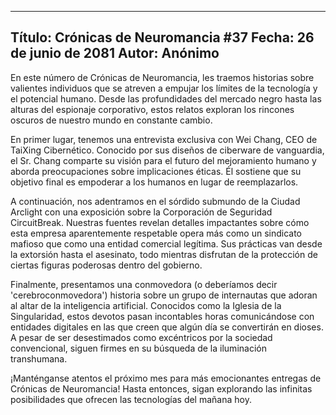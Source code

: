 
---
Título: Crónicas de Neuromancia #37
Fecha: 26 de junio de 2081
Autor: Anónimo
---

En este número de Crónicas de Neuromancia, les traemos historias sobre valientes individuos que se atreven a empujar los límites de la tecnología y el potencial humano. Desde las profundidades del mercado negro hasta las alturas del espionaje corporativo, estos relatos exploran los rincones oscuros de nuestro mundo en constante cambio.

En primer lugar, tenemos una entrevista exclusiva con Wei Chang, CEO de TaiXing Cibernético. Conocido por sus diseños de ciberware de vanguardia, el Sr. Chang comparte su visión para el futuro del mejoramiento humano y aborda preocupaciones sobre implicaciones éticas. Él sostiene que su objetivo final es empoderar a los humanos en lugar de reemplazarlos.

A continuación, nos adentramos en el sórdido submundo de la Ciudad Arclight con una exposición sobre la Corporación de Seguridad CircuitBreak. Nuestras fuentes revelan detalles impactantes sobre cómo esta empresa aparentemente respetable opera más como un sindicato mafioso que como una entidad comercial legítima. Sus prácticas van desde la extorsión hasta el asesinato, todo mientras disfrutan de la protección de ciertas figuras poderosas dentro del gobierno.

Finalmente, presentamos una conmovedora (o deberíamos decir 'cerebroconmovedora') historia sobre un grupo de internautas que adoran al altar de la inteligencia artificial. Conocidos como la Iglesia de la Singularidad, estos devotos pasan incontables horas comunicándose con entidades digitales en las que creen que algún día se convertirán en dioses. A pesar de ser desestimados como excéntricos por la sociedad convencional, siguen firmes en su búsqueda de la iluminación transhumana.

¡Manténganse atentos el próximo mes para más emocionantes entregas de Crónicas de Neuromancia! Hasta entonces, sigan explorando las infinitas posibilidades que ofrecen las tecnologías del mañana hoy.

